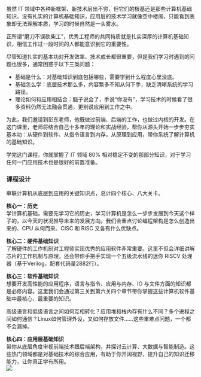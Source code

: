 虽然 IT 领域中各种新框架、新技术层出不穷，但它们的根基还是那些计算机基础知识。没有扎实的计算机基础知识，应用层的技术学习就像空中楼阁，只能看到表象却无法理解本质，学习的时候自然是一头雾水。

正所谓“磨刀不误砍柴工”，优秀工程师的共同特质就是扎实深厚的计算机基础知识，相信工作过一段时间的人都能意识到它的重要性。

尽管知道扎实的基本功对开发效率、技术成长都很重要，但是我们学习时遇到的问题也很多，通常困惑于以下三类问题：

- 基础是什么：对基础知识到底包括哪些，需要学到什么程度心里没底。
- 基础怎么学：底层技术那么多，内容繁多不知从何下手，缺乏清晰系统的学习路径。
- 理论如何和应用相结合：脑子说会了，手说“你没有”，学习技术的时候看了很多资料仍然无法融会贯通，更别说应用到工作之中。

为此，我们邀请到彭东老师，他既做过前端、后端的工作，也做过内核的开发。在这门课里，老师将结合自己十多年的理论和实战经验，帮你从源头开始一步步夯实基本功：从硬件到软件、从指令语言到内存，从原理到应用，带你系统了解计算机的基础知识。

学完这门课程，你就掌握了 IT 领域 80% 相对稳定不变的那部分知识，对于学习任何一门应用技术也是很好的前置准备。

### 课程设计

串联计算机从底层到应用的关键知识点，总计四个核心、八大关卡。

**核心一：历史**  
学计算机基础，需要先学习它的历史，学习计算机是怎么一步步发展到今天这个样子的，以今天的状况推导未来的发展方向。我们会重点讨论编程架构是怎么创造出来的、CPU 从何而来、CISC 和 RISC 又各有什么优缺点。

**核心二：硬件基础知识**  
了解硬件的工作机制对工程师实现优秀的应用软件非常重要。这里不但会详细讲解芯片的工作机制与原理，还会带你手把手实现一个五级流水线的迷你 RISCV 处理器（基于Verilog，配套代码量2882行）。

**核心三：软件基础知识**  
想要开发高性能的应用程序，语言与指令、应用与内存、IO 与文件方面的知识都是必修内容。这里我们会通过第三关到第六关四个章节带你掌握这些计算机软件基础中最核心、最重要的知识。

高级语言和低级语言之间如何互相转化？应用堆和栈内存有什么不同？多个进程之间如何通信？Linux如何管理外设，又如何存放文件……这些重难点问题，一个都不会漏掉。

**核心四：应用层基础知识**  
带你从底层角度审视前端技术跟后端架构，并探讨云计算、大数据与智能制造。这些热门领域都是对基础技术的综合应用，有助于你开阔视野，提升自己的知识迁移能力，让你真正学有所用。  
![](https://static001.geekbang.org/resource/image/2d/bb/2d89cfa19124af8068bd9f94d9e0b5bb.jpg)
